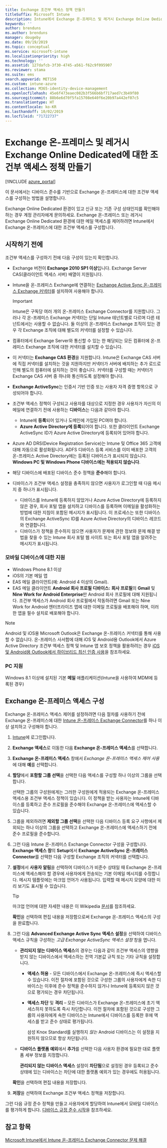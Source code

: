 ```yaml
---
title: Exchange 조건부 액세스 정책 만들기
titleSuffix: Microsoft Intune
description: Intune에서 Exchange 온-프레미스 및 레거시 Exchange Online Dedicated의 조건부 액세스를 구성합니다.
keywords: ''
author: brenduns
ms.author: brenduns
manager: dougeby
ms.date: 09/19/2019
ms.topic: conceptual
ms.service: microsoft-intune
ms.localizationpriority: high
ms.technology: ''
ms.assetid: 127dafcb-3f30-4745-a561-f62c9f095907
ms.reviewer: stama
ms.suite: ems
search.appverid: MET150
ms.custom: intune-azure
ms.collection: M365-identity-device-management
ms.openlocfilehash: 45e6f473eaec082b3f566b6bf717aed7c3b49f80
ms.sourcegitcommit: 88b6e6d70f5fa15708e640f6e20b97a442ef07c5
ms.translationtype: HT
ms.contentlocale: ko-KR
ms.lasthandoff: 10/02/2019
ms.locfileid: "71722737"
---
```

# <a name="create-a-conditional-access-policy-for-exchange-on-premises-and-legacy-exchange-online-dedicated"></a>Exchange 온-프레미스 및 레거시 Exchange Online Dedicated에 대한 조건부 액세스 정책 만들기

[!INCLUDE [azure_portal](../includes/azure_portal.md)]

이 문서에서는 디바이스 준수를 기반으로 Exchange 온-프레미스에 대한 조건부 액세스를 구성하는 방법을 설명합니다.

Exchange Online Dedicated 환경이 있고 신규 또는 기존 구성 상태인지를 확인해야 하는 경우 계정 관리자에게 문의하세요. Exchange 온-프레미스 또는 레거시 Exchange Online Dedicated 환경에 대한 메일 액세스를 제어하려면 Intune에서 Exchange 온-프레미스에 대한 조건부 액세스를 구성합니다.

## <a name="before-you-begin"></a>시작하기 전에

조건부 액세스를 구성하기 전에 다음 구성이 있는지 확인합니다.

- Exchange 버전이 **Exchange 2010 SP1 이상**입니다. Exchange Server CAS(클라이언트 액세스 서버) 배열이 지원됩니다.

- Intune을 온-프레미스 Exchange에 연결하는 [Exchange Active Sync 온-프레미스 Exchange 커넥터](exchange-connector-install.md)를 설치하여 사용해야 합니다.

    >[!IMPORTANT]  
    >Intune은 구독당 여러 개의 온-프레미스 Exchange Connector를 지원합니다.  그러나 각 온-프레미스 Exchange 커넥터는 단일 Intune 테넌트별로 다르며 다른 테넌트에서는 사용할 수 없습니다.  둘 이상의 온-프레미스 Exchange 조직이 있는 경우 각 Exchange 조직에 대해 별도의 커넥터를 설정할 수 있습니다.

- 컴퓨터에서 Exchange Server와 통신할 수 있는 한 해당되는 모든 컴퓨터에 온-프레미스 Exchange 조직에 대한 커넥터를 설치할 수 있습니다.

- 이 커넥터는 **Exchange CAS 환경**을 지원합니다. Intune은 Exchange CAS 서버에 직접 커넥터를 설치하는 것을 지원하지만 커넥터가 서버에 배치하는 추가 로드로 인해 별도의 컴퓨터에 설치하는 것이 좋습니다. 커넥터를 구성할 때는 커넥터가 Exchange CAS 서버 중 하나와 통신하도록 설정해야 합니다.

- **Exchange ActiveSync**는 인증서 기반 인증 또는 사용자 자격 증명 항목으로 구성되어야 합니다.

- 조건부 액세스 정책이 구성되고 사용자를 대상으로 지정한 경우 사용자가 자신의 이메일에 연결하기 전에 사용하는 **디바이스**는 다음과 같아야 합니다.
  - Intune에 **등록**되어 있거나 도메인에 가입된 PC여야 합니다.
  - **Azure Active Directory에 등록**되어야 합니다. 또한 클라이언트 Exchange ActiveSync ID가 Azure Active Directory에 등록되어 있어야 합니다.

- Azure AD DRS(Device Registration Service)는 Intune 및 Office 365 고객에 대해 자동으로 활성화됩니다. ADFS 디바이스 등록 서비스를 이미 배포한 고객의 온-프레미스 Active Directory에는 등록된 디바이스가 표시되지 않습니다. **Windows PC 및 Windows Phone 디바이스에는 적용되지 않습니다**.

- 해당 디바이스에 배포된 디바이스 준수 정책을 **준수**해야 합니다.

- 디바이스가 조건부 액세스 설정을 충족하지 않으면 사용자가 로그인할 때 다음 메시지 중 하나가 표시됩니다.
  - 디바이스를 Intune에 등록하지 않았거나 Azure Active Directory에 등록하지 않은 경우, 회사 포털 앱을 설치하고 디바이스를 등록하며 이메일을 활성화하는 방법에 대한 지침이 포함된 메시지가 표시됩니다. 이 프로세스는 또한 디바이스의 Exchange ActiveSync ID를 Azure Active Directory의 디바이스 레코드와 연결합니다.
  - 디바이스가 정책을 준수하지 않으면 사용자가 문제에 관한 정보와 문제 해결 방법을 찾을 수 있는 Intune 회사 포털 웹 사이트 또는 회사 포털 앱을 알려주는 메시지가 표시됩니다.

### <a name="support-for-mobile-devices"></a>모바일 디바이스에 대한 지원

- Windows Phone 8.1 이상
- iOS의 기본 메일 앱
- EAS 메일 클라이언트(예: Android 4 이상의 Gmail).
- EAS 메일 클라이언트 **Android 회사 프로필 디바이스:** **회사 프로필**의 **Gmail** 및 **Nine Work for Android Enterprise**만 Android 회사 프로필에 대해 지원됩니다. 조건부 액세스가 Android 회사 프로필에서 작동하려면 Gmail 또는 Nine Work for Android 엔터프라이즈 앱에 대한 이메일 프로필을 배포해야 하며, 이러한 앱을 필수 설치로 배포해야 합니다.

> [!NOTE]
> Android 및 iOS용 Microsoft Outlook은 Exchange 온-프레미스 커넥터를 통해 사용할 수 없습니다. 온-프레미스 사서함에 대해 iOS 및 Android용 Outlook에서 Azure Active Directory 조건부 액세스 정책 및 Intune 앱 보호 정책을 활용하려는 경우 [iOS 및 Android용 Outlook에서 하이브리드 최신 인증 사용](https://docs.microsoft.com/Exchange/clients/outlook-for-ios-and-android/use-hybrid-modern-auth)을 참조하세요. 

### <a name="support-for-pcs"></a>PC 지원

Windows 8.1 이상에 설치된 기본 **메일** 애플리케이션(Intune을 사용하여 MDM에 등록된 경우)

## <a name="configure-exchange-on-premises-access"></a>Exchange 온-프레미스 액세스 구성

Exchange 온-프레미스 액세스 제어를 설정하려면 다음 절차를 사용하기 전에 Exchange 온-프레미스에 대한 [Intune 온-프레미스 Exchange Connector](exchange-connector-install.md)를 하나 이상 설치하고 구성해야 합니다.

1. [Intune](https://go.microsoft.com/fwlink/?linkid=2090973)에 로그인합니다.

2. **Exchange 액세스**로 이동한 다음 **Exchange 온-프레미스 액세스**를 선택합니다. 

3. **Exchange 온-프레미스 액세스** 창에서 *Exchange 온-프레미스 액세스 제어 사용*에 대해 **예**를 선택합니다.

4. **할당**에서 **포함할 그룹 선택**을 선택한 다음 액세스를 구성할 하나 이상의 그룹을 선택합니다. 

   선택한 그룹의 구성원에게는 그러한 구성원에게 적용되는 Exchange 온-프레미스 액세스용 조건부 액세스 정책이 있습니다. 이 정책을 받는 사용자는 Intune에 디바이스를 등록하고 준수 프로필을 준수해야 Exchange 온-프레미스에 액세스할 수 있습니다.

5. 그룹을 제외하려면 **제외할 그룹 선택**을 선택한 다음 디바이스 등록 요구 사항에서 제외되는 하나 이상의 그룹을 선택하고 Exchange 온-프레미스에 액세스하기 전에 준수 프로필을 준수합니다. 

6. 그런 다음 Intune 온-프레미스 Exchange Connector 구성을 구성합니다.  **Exchange 액세스 창**의 **Setup**에서 **Exchange ActiveSync 온-프레미스 Connector**를 선택한 다음 구성할 Exchange 조직의 커넥터를 선택합니다.

7. **설정**에서 **사용자 알림**을 선택하여 디바이스가 비준수 상태일 때 Exchange 온-프레미스에 액세스해야 할 경우에 사용자에게 전송되는 기본 이메일 메시지를 수정합니다. 메시지 템플릿에는 마크업 언어가 사용됩니다.  입력할 때 메시지 모양에 대한 미리 보기도 표시될 수 있습니다.
   > [!TIP]
   > 마크업 언어에 대한 자세한 내용은 이 Wikipedia [문서](https://en.wikipedia.org/wiki/Markup_language)를 참조하세요.
 
   **확인**을 선택하여 편집 내용을 저장함으로써 Exchange 온-프레미스 액세스의 구성을 완료합니다.

8. 그런 다음 **Advanced Exchange Active Sync 액세스 설정**을 선택하여 디바이스 액세스 규칙을 구성하는 *고급 Exchange ActiveSync 액세스 설정* 창을 엽니다.  

   - **관리되지 않는 디바이스 액세스**의 경우는 다음과 같이 조건부 액세스의 영향을 받지 않는 디바이스에서 액세스하는 전역 기본값 규칙 또는 기타 규칙을 설정합니다.

     - **액세스 허용** - 모든 디바이스에서 Exchange 온-프레미스에 즉시 액세스할 수 있습니다. 이전 절차에 포함된 것으로 구성한 그룹의 사용자에게 속한 디바이스는 이후에 준수 정책을 준수하지 않거나 Intune에 등록되지 않은 것으로 평가되는 경우 차단됩니다.

     - **액세스 차단** 및 **격리** – 모든 디바이스가 Exchange 온-프레미스에 초기 액세스하지 못하도록 즉시 차단합니다. 이전 절차에 포함된 것으로 구성한 그룹의 사용자에게 속한 디바이스는 Intune에서 디바이스를 등록한 후에 액세스를 받고 준수 상태로 평가됩니다. 

       삼성 Knox Standard를 실행하지 *않는* Android 디바이스는 이 설정을 지원하지 않으므로 항상 차단됩니다.

   -  **디바이스 플랫폼 예외**에서 **추가**를 선택한 다음 사용자 환경에 필요한 대로 플랫폼 세부 정보를 지정합니다. 
   
      **관리되지 않는 디바이스 액세스** 설정이 **차단됨**으로 설정된 경우 등록되고 준수 상태에 있는 디바이스는 차단에 대한 플랫폼 예외가 있는 경우에도 허용됩니다.  
   
   **확인**을 선택하여 편집 내용을 저장합니다.

9. **저장**을 선택하여 Exchange 조건부 액세스 정책을 저장합니다.

그런 다음 규정 준수 정책을 만들고 사용자에게 할당하여 Intune에서 모바일 디바이스를 평가하게 합니다. [디바이스 규정 준수 시작](device-compliance-get-started.md)을 참조하세요.

## <a name="see-also"></a>참고 항목

[Microsoft Intune에서 Intune 온-프레미스 Exchange Connector 문제 해결](https://support.microsoft.com/help/4471887)
